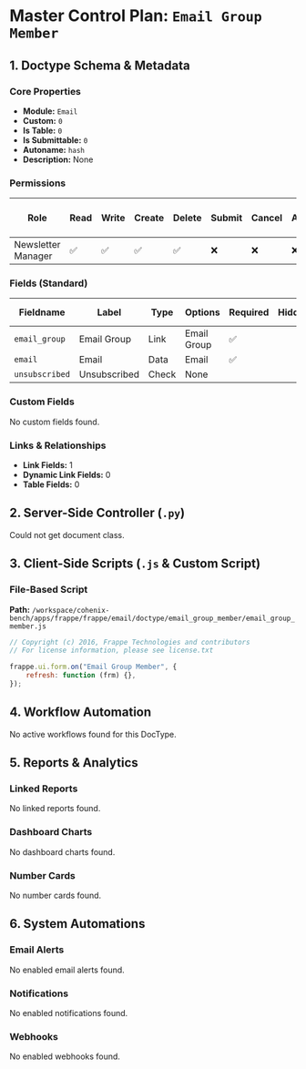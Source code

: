 # Master Control Plan: `Email Group Member`

## 1. Doctype Schema & Metadata

### Core Properties
- **Module:** `Email`
- **Custom:** `0`
- **Is Table:** `0`
- **Is Submittable:** `0`
- **Autoname:** `hash`
- **Description:** None

### Permissions
| Role | Read | Write | Create | Delete | Submit | Cancel | Amend | Report | Import | Export | Print | Email | Share | Set User Perms |
|---|---|---|---|---|---|---|---|---|---|---|---|---|---|---|
| Newsletter Manager | ✅ | ✅ | ✅ | ✅ | ❌ | ❌ | ❌ | ✅ | ✅ | ✅ | ✅ | ✅ | ✅ | ❌ |


### Fields (Standard)
| Fieldname | Label | Type | Options | Required | Hidden | Read Only | Default | Description |
|---|---|---|---|---|---|---|---|---|
| `email_group` | Email Group | Link | Email Group | ✅ |  |  | None | None |
| `email` | Email | Data | Email | ✅ |  |  | None | None |
| `unsubscribed` | Unsubscribed | Check | None |  |  |  | 0 | None |


### Custom Fields
No custom fields found.


### Links & Relationships
- **Link Fields:** 1
- **Dynamic Link Fields:** 0
- **Table Fields:** 0

## 2. Server-Side Controller (`.py`)
Could not get document class.


## 3. Client-Side Scripts (`.js` & Custom Script)
### File-Based Script
**Path:** `/workspace/cohenix-bench/apps/frappe/frappe/email/doctype/email_group_member/email_group_member.js`
```javascript
// Copyright (c) 2016, Frappe Technologies and contributors
// For license information, please see license.txt

frappe.ui.form.on("Email Group Member", {
	refresh: function (frm) {},
});

```




## 4. Workflow Automation
No active workflows found for this DocType.


## 5. Reports & Analytics
### Linked Reports
No linked reports found.


### Dashboard Charts
No dashboard charts found.


### Number Cards
No number cards found.


## 6. System Automations
### Email Alerts
No enabled email alerts found.


### Notifications
No enabled notifications found.


### Webhooks
No enabled webhooks found.

